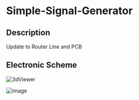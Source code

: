 # Simple-Signal-Generator

Description
---

Update to Router Line and PCB

Electronic Scheme
---

![3dViewer](https://i.imgur.com/9oforLe.png)

![image](https://i.imgur.com/dviAeTH.png)
